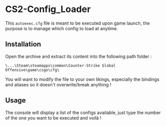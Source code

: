 # CS2-Config_Loader
This `autoexec.cfg` file is meant to be executed upon game launch, the purpose is to manage which config to load at anytime.

## Installation
Open the archive and extract its content into the following path folder :

    \...\Steam\steamapps\common\Counter-Strike Global Offensive\game\csgo\cfg\

You will want to modify the file to your own likings, especially the bindings and aliases so it doesn't overwrite/break anything !

## Usage
The console will display a list of the configs available, just type the number of the one you want to be executed and voilà !
